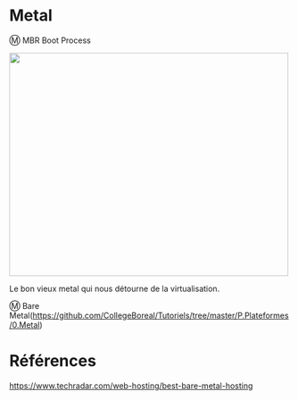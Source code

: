 # Metal


:m: MBR Boot Process

<img src="images/BOOT-MBR1.png" width="500" height="400"></img>

Le bon vieux metal qui nous détourne de la virtualisation.

:m: Bare Metal(https://github.com/CollegeBoreal/Tutoriels/tree/master/P.Plateformes/0.Metal)


# Références

https://www.techradar.com/web-hosting/best-bare-metal-hosting
